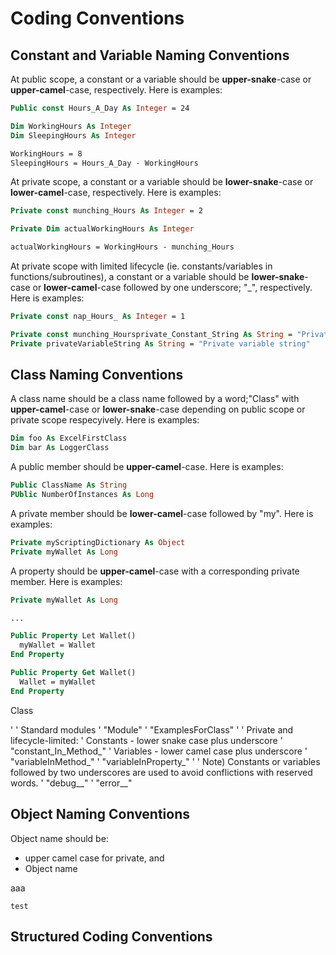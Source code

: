 # Coding Conventions

## Constant and Variable Naming Conventions

At public scope, a constant or a variable should be **upper-snake**-case or **upper-camel**-case, respectively. Here is examples:

```vb
Public const Hours_A_Day As Integer = 24

Dim WorkingHours As Integer
Dim SleepingHours As Integer

WorkingHours = 8
SleepingHours = Hours_A_Day - WorkingHours
```

At private scope, a constant or a variable should be **lower-snake**-case or **lower-camel**-case, respectively. Here is examples:

```vb
Private const munching_Hours As Integer = 2

Private Dim actualWorkingHours As Integer

actualWorkingHours = WorkingHours - munching_Hours
```

At private scope with limited lifecycle (ie. constants/variables in functions/subroutines), a constant or a variable should be **lower-snake**-case or **lower-camel**-case followed by one underscore; "_", respectively. Here is examples:

```vb
Private const nap_Hours_ As Integer = 1

Private const munching_Hoursprivate_Constant_String As String = "Private constant string"
Private privateVariableString As String = "Private variable string"
```

## Class Naming Conventions

A class name should be a class name followed by a word;"Class" with **upper-camel**-case or **lower-snake**-case depending on public scope or private scope respecyively. Here is examples:

```vb
Dim foo As ExcelFirstClass
Dim bar As LoggerClass
```

A public member should be **upper-camel**-case. Here is examples:

```vb
Public ClassName As String
PUblic NumberOfInstances As Long
```

A private member should be **lower-camel**-case followed by "my". Here is examples:

```vb
Private myScriptingDictionary As Object
Private myWallet As Long
```

A property should be **upper-camel**-case with a corresponding private member. Here is examples:

```vb
Private myWallet As Long

...

Public Property Let Wallet()
  myWallet = Wallet
End Property

Public Property Get Wallet()
  Wallet = myWallet
End Property
```




<class name>Class

'
' Standard modules
'   "<class name>Module"
'   "ExamplesFor<class name>Class"
'
' Private and lifecycle-limited:
'   Constants - lower snake case plus underscore
'     "constant_In_Method_"
'   Variables - lower camel case plus underscore
'     "variableInMethod_"
'     "variableInProperty_"
'
' Note) Constants or variables followed by two underscores are used to avoid conflictions with reserved words.
'   "debug__"
'   "error__"



## Object Naming Conventions
Object name should be:
* upper camel case for private, and
* Object name 

<class name> aaa

`test`




## Structured Coding Conventions
